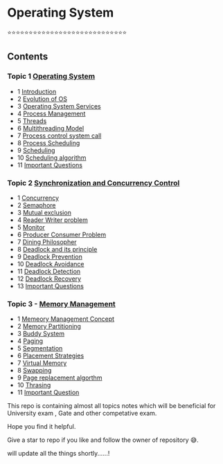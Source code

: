 # Operating System

⭐⭐⭐⭐⭐⭐⭐⭐⭐⭐⭐⭐⭐⭐⭐⭐⭐⭐⭐⭐⭐⭐⭐⭐⭐⭐⭐⭐
## Contents 
   ### Topic 1 [Operating System](https://github.com/prashantjagtap2909/OS/tree/main/Topics/Operating%20System)
   
   - 1 [Introduction](https://github.com/prashantjagtap2909/OS/blob/main/Topics/Operating%20System/01%20-%20Introduction.md)
   - 2 [Evolution of OS](https://github.com/prashantjagtap2909/OS/blob/main/Topics/Operating%20System/02%20-%20Evolution%20of%20OS.md)
   - 3 [Operating System Services](https://github.com/prashantjagtap2909/OS/blob/main/Topics/Operating%20System/03%20-%20Operating%20system%20services.md)
   - 4 [Process Management](https://github.com/prashantjagtap2909/OS/blob/main/Topics/Operating%20System/04%20-%20Process%20management.md)
   - 5 [Threads](https://github.com/prashantjagtap2909/OS/blob/main/Topics/Operating%20System/05%20-%20Threads.md)
   - 6 [Multithreading Model](https://github.com/prashantjagtap2909/OS/blob/main/Topics/Operating%20System/05%20-%20Threads.md)
   - 7 [Process control system call](https://github.com/prashantjagtap2909/OS/blob/main/Topics/Operating%20System/07%20-%20Process%20control%20system%20call.md)
   - 8 [Process Scheduling](https://github.com/prashantjagtap2909/OS/blob/main/Topics/Operating%20System/08%20-%20Process%20scheduling.md)
   - 9 [Scheduling](https://github.com/prashantjagtap2909/OS/blob/main/Topics/Operating%20System/09%20-%20Scheduling.md)
   - 10 [Scheduling algorithm](https://github.com/prashantjagtap2909/OS/blob/main/Topics/Operating%20System/10%20-%20Scheduling%20algorithm.md)
   - 11 [Important Questions](https://github.com/prashantjagtap2909/OS/blob/main/Topics/Operating%20System/11%20-%20Imp%20questions.md)


  
  ### Topic 2 [Synchronization and Concurrency Control](https://github.com/prashantjagtap2909/OS/tree/main/Topics/Synchronization%20and%20Concurrency%20control)
  
   - 1 [Concurrency](https://github.com/prashantjagtap2909/OS/blob/main/Topics/Synchronization%20and%20Concurrency%20control/01%20-%20Concurrency)
   - 2 [Semaphore](https://github.com/prashantjagtap2909/OS/blob/main/Topics/Synchronization%20and%20Concurrency%20control/02%20-%20Semaphore)
   - 3 [Mutual exclusion](https://github.com/prashantjagtap2909/OS/blob/main/Topics/Synchronization%20and%20Concurrency%20control/03%20-%20Mutual%20Exclusion)
   - 4 [Reader Writer problem](https://github.com/prashantjagtap2909/OS/blob/main/Topics/Synchronization%20and%20Concurrency%20control/04%20-%20Reader%20writer%20problem)
   - 5 [Monitor](https://github.com/prashantjagtap2909/OS/blob/main/Topics/Synchronization%20and%20Concurrency%20control/05%20-%20Monitor)
   - 6 [Producer Consumer Problem](https://github.com/prashantjagtap2909/OS/blob/main/Topics/Synchronization%20and%20Concurrency%20control/06%20-%20Producer%20consumer%20problem)
   - 7 [Dining Philosopher](https://github.com/prashantjagtap2909/OS/blob/main/Topics/Synchronization%20and%20Concurrency%20control/07%20-%20Dining%20philosopher%20problem)
   - 8 [Deadlock and its principle](https://github.com/prashantjagtap2909/OS/blob/main/Topics/Synchronization%20and%20Concurrency%20control/08%20-%20Deadlock%20and%20its%20principle)
   - 9 [Deadlock Prevention](https://github.com/prashantjagtap2909/OS/blob/main/Topics/Synchronization%20and%20Concurrency%20control/09%20-%20Deadlock%20Prevention)
   - 10 [Deadlock Avoidance](https://github.com/prashantjagtap2909/OS/blob/main/Topics/Synchronization%20and%20Concurrency%20control/10%20-%20Deadlock%20Avoidance)
   - 11 [Deadlock Detection](https://github.com/prashantjagtap2909/OS/blob/main/Topics/Synchronization%20and%20Concurrency%20control/11%20-%20Deadlock%20Detection)
   - 12 [Deadlock Recovery](https://github.com/prashantjagtap2909/OS/blob/main/Topics/Synchronization%20and%20Concurrency%20control/12%20-%20Deadlock%20Recovery)
   - 13 [Important Questions](https://github.com/prashantjagtap2909/OS/blob/main/Topics/Synchronization%20and%20Concurrency%20control/13%20-%20Imp%20questions)
      
      
  ### Topic 3 - [Memory Management](https://github.com/prashantjagtap2909/OS/tree/main/Topics/Memory%20management)
  
   - 1 [Memeory Management Concept](https://github.com/prashantjagtap2909/OS/blob/main/Topics/Memory%20management/01%20-%20Memory%20management%20concept)
   - 2 [Memory Partitioning](https://github.com/prashantjagtap2909/OS/blob/main/Topics/Memory%20management/02%20-%20Memory%20Partitioning)
   - 3 [Buddy System](https://github.com/prashantjagtap2909/OS/blob/main/Topics/Memory%20management/03%20-%20Buddy%20System)
   - 4 [Paging](https://github.com/prashantjagtap2909/OS/blob/main/Topics/Memory%20management/04%20-%20Paging)
   - 5 [Segmentation](https://github.com/prashantjagtap2909/OS/blob/main/Topics/Memory%20management/05%20-%20Segmentation)
   - 6 [Placement Strategies]()
   - 7 [Virtual Memory](https://github.com/prashantjagtap2909/OS/blob/main/Topics/Memory%20management/07%20-%20Virtual%20Memory)
   - 8 [Swapping](https://github.com/prashantjagtap2909/OS/blob/main/Topics/Memory%20management/06%20-%20Placement%20Strategies)
   - 9 [Page replacement algorthm](https://github.com/prashantjagtap2909/OS/blob/main/Topics/Memory%20management/09%20-%20Page%20replacement%20algorithm)
   - 10 [Thrasing](https://github.com/prashantjagtap2909/OS/blob/main/Topics/Memory%20management/10%20-%20Thrashing)
   - 11 [Important Question](https://github.com/prashantjagtap2909/OS/blob/main/Topics/Memory%20management/11%20-%20Imp%20Questions)
      
      
This repo is containing almost all topics notes which will be beneficial for University exam , Gate and other competative exam.

Hope you find it helpful.

Give a star to repo if you like and follow the owner of repository 😅.

will update all the things shortly......!
